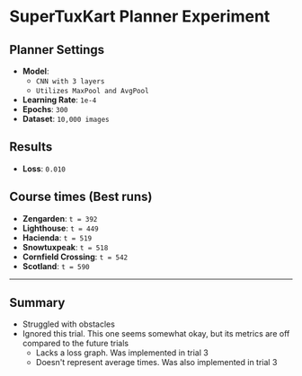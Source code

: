 # SuperTuxKart Planner Experiment

## Planner Settings
- **Model**: 
    - `CNN with 3 layers`
    - `Utilizes MaxPool and AvgPool`
- **Learning Rate**: `1e-4`  
- **Epochs**: `300`  
- **Dataset**: `10,000 images`  

## Results
- **Loss**: `0.010`  

## Course times (Best runs)
- **Zengarden**: `t = 392`  
- **Lighthouse**: `t = 449`  
- **Hacienda**: `t = 519`  
- **Snowtuxpeak**: `t = 518`  
- **Cornfield Crossing**: `t = 542`  
- **Scotland**: `t = 590`  

---

## Summary
- Struggled with obstacles
- Ignored this trial. This one seems somewhat okay, but its metrics are off compared to the future trials
    - Lacks a loss graph. Was implemented in trial 3
    - Doesn't represent average times. Was also implemented in trial 3
